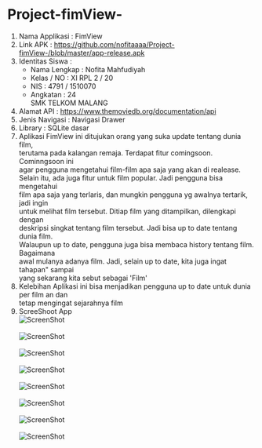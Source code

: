 # Project-fimView-

1. Nama Applikasi : FimView <br> 
2. Link APK : https://github.com/nofitaaaa/Project-fimView-/blob/master/app-release.apk <br>
3. Identitas Siswa : <br>
    - Nama Lengkap : Nofita Mahfudiyah <br>
    - Kelas / NO   : XI RPL 2 / 20 <br>
    - NIS          : 4791 / 1510070 <br>
    - Angkatan     : 24 <br>
          SMK TELKOM MALANG <br>
4. Alamat API : https://www.themoviedb.org/documentation/api <br>
5. Jenis Navigasi : Navigasi Drawer <br>
6. Library : SQLite dasar <br>
7. Aplikasi FimView ini ditujukan orang yang suka update tentang dunia film, <br>
 terutama pada kalangan remaja. Terdapat fitur comingsoon. Cominngsoon ini <br>
 agar pengguna mengetahui film-film apa saja yang akan di realease. <br>
 Selain itu, ada juga fitur untuk film popular. Jadi pengguna bisa mengetahui <br>
 film apa saja yang terlaris, dan mungkin pengguna yg awalnya tertarik, jadi ingin <br>
 untuk melihat film tersebut. Ditiap film yang ditampilkan, dilengkapi dengan <br>
 deskripsi singkat tentang film tersebut. Jadi bisa up to date tentang dunia film. <br>
 Walaupun up to date, pengguna juga bisa membaca history tentang film. Bagaimana <br>
 awal mulanya adanya film. Jadi, selain up to date, kita juga ingat tahapan" sampai <br>
 yang sekarang kita sebut sebagai 'Film' <br>
8. Kelebihan Aplikasi ini bisa menjadikan pengguna up to date untuk dunia per film an dan <br>
 tetap mengingat sejarahnya film <br>
9. ScreeShoot App <br>
![ScreenShot](https://github.com/nofitaaaa/Project-fimView-/blob/master/1.PNG) <br> <br>
![ScreenShot](https://github.com/nofitaaaa/Project-fimView-/blob/master/2.PNG) <br> <br>
![ScreenShot](https://github.com/nofitaaaa/Project-fimView-/blob/master/3.PNG) <br> <br>
![ScreenShot](https://github.com/nofitaaaa/Project-fimView-/blob/master/4.PNG) <br> <br>
![ScreenShot](https://github.com/nofitaaaa/Project-fimView-/blob/master/5.PNG) <br> <br>
![ScreenShot](https://github.com/nofitaaaa/Project-fimView-/blob/master/6.PNG) <br> <br>
![ScreenShot](https://github.com/nofitaaaa/Project-fimView-/blob/master/7.PNG) <br> <br>
![ScreenShot](https://github.com/nofitaaaa/Project-fimView-/blob/master/8.PNG)

